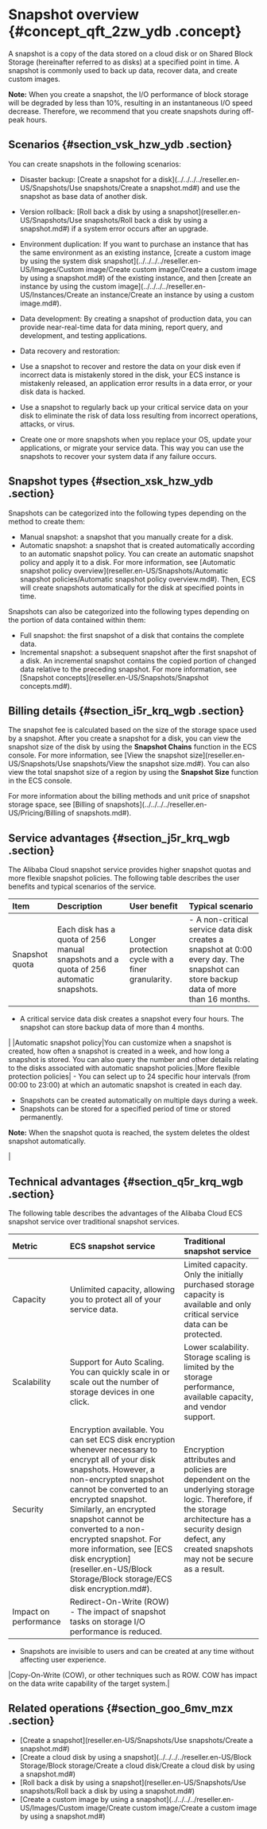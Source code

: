 # Snapshot overview {#concept_qft_2zw_ydb .concept}

A snapshot is a copy of the data stored on a cloud disk or on Shared Block Storage \(hereinafter referred to as disks\) at a specified point in time. A snapshot is commonly used to back up data, recover data, and create custom images.

**Note:** When you create a snapshot, the I/O performance of block storage will be degraded by less than 10%, resulting in an instantaneous I/O speed decrease. Therefore, we recommend that you create snapshots during off-peak hours.

## Scenarios {#section_vsk_hzw_ydb .section}

You can create snapshots in the following scenarios:

-   Disaster backup: [Create a snapshot for a disk](../../../../reseller.en-US/Snapshots/Use snapshots/Create a snapshot.md#) and use the snapshot as base data of another disk.

-   Version rollback: [Roll back a disk by using a snapshot](reseller.en-US/Snapshots/Use snapshots/Roll back a disk by using a snapshot.md#) if a system error occurs after an upgrade.

-   Environment duplication: If you want to purchase an instance that has the same environment as an existing instance, [create a custom image by using the system disk snapshot](../../../../reseller.en-US/Images/Custom image/Create custom image/Create a custom image by using a snapshot.md#) of the existing instance, and then [create an instance by using the custom image](../../../../reseller.en-US/Instances/Create an instance/Create an instance by using a custom image.md#).

-   Data development: By creating a snapshot of production data, you can provide near-real-time data for data mining, report query, and development, and testing applications.

-   Data recovery and restoration:

-   Use a snapshot to recover and restore the data on your disk even if incorrect data is mistakenly stored in the disk, your ECS instance is mistakenly released, an application error results in a data error, or your disk data is hacked.
-   Use a snapshot to regularly back up your critical service data on your disk to eliminate the risk of data loss resulting from incorrect operations, attacks, or virus.
-   Create one or more snapshots when you replace your OS, update your applications, or migrate your service data. This way you can use the snapshots to recover your system data if any failure occurs.

## Snapshot types {#section_xsk_hzw_ydb .section}

Snapshots can be categorized into the following types depending on the method to create them:

-   Manual snapshot: a snapshot that you manually create for a disk.
-   Automatic snapshot: a snapshot that is created automatically according to an automatic snapshot policy. You can create an automatic snapshot policy and apply it to a disk. For more information, see [Automatic snapshot policy overview](reseller.en-US/Snapshots/Automatic snapshot policies/Automatic snapshot policy overview.md#). Then, ECS will create snapshots automatically for the disk at specified points in time.

Snapshots can also be categorized into the following types depending on the portion of data contained within them:

-   Full snapshot: the first snapshot of a disk that contains the complete data.
-   Incremental snapshot: a subsequent snapshot after the first snapshot of a disk. An incremental snapshot contains the copied portion of changed data relative to the preceding snapshot. For more information, see [Snapshot concepts](reseller.en-US/Snapshots/Snapshot concepts.md#).

## Billing details {#section_i5r_krq_wgb .section}

The snapshot fee is calculated based on the size of the storage space used by a snapshot. After you create a snapshot for a disk, you can view the snapshot size of the disk by using the **Snapshot Chains** function in the ECS console. For more information, see [View the snapshot size](reseller.en-US/Snapshots/Use snapshots/View the snapshot size.md#). You can also view the total snapshot size of a region by using the **Snapshot Size** function in the ECS console.

For more information about the billing methods and unit price of snapshot storage space, see [Billing of snapshots](../../../../reseller.en-US/Pricing/Billing of snapshots.md#).

## Service advantages {#section_j5r_krq_wgb .section}

The Alibaba Cloud snapshot service provides higher snapshot quotas and more flexible snapshot policies. The following table describes the user benefits and typical scenarios of the service.

|Item|Description|User benefit|Typical scenario|
|:---|:----------|:-----------|:---------------|
|Snapshot quota|Each disk has a quota of 256 manual snapshots and a quota of 256 automatic snapshots.|Longer protection cycle with a finer granularity.| -   A non-critical service data disk creates a snapshot at 0:00 every day. The snapshot can store backup data of more than 16 months.
-   A critical service data disk creates a snapshot every four hours. The snapshot can store backup data of more than 4 months.


 |
|Automatic snapshot policy|You can customize when a snapshot is created, how often a snapshot is created in a week, and how long a snapshot is stored. You can also query the number and other details relating to the disks associated with automatic snapshot policies.|More flexible protection policies| -   You can select up to 24 specific hour intervals \(from 00:00 to 23:00\) at which an automatic snapshot is created in each day.
-   Snapshots can be created automatically on multiple days during a week.
-   Snapshots can be stored for a specified period of time or stored permanently.

**Note:** When the snapshot quota is reached, the system deletes the oldest snapshot automatically.


 |

## Technical advantages {#section_q5r_krq_wgb .section}

The following table describes the advantages of the Alibaba Cloud ECS snapshot service over traditional snapshot services.

|Metric|ECS snapshot service|Traditional snapshot service|
|:-----|:-------------------|:---------------------------|
|Capacity|Unlimited capacity, allowing you to protect all of your service data.|Limited capacity. Only the initially purchased storage capacity is available and only critical service data can be protected.|
|Scalability|Support for Auto Scaling. You can quickly scale in or scale out the number of storage devices in one click.|Lower scalability. Storage scaling is limited by the storage performance, available capacity, and vendor support.|
|Security|Encryption available. You can set ECS disk encryption whenever necessary to encrypt all of your disk snapshots. However, a non-encrypted snapshot cannot be converted to an encrypted snapshot. Similarly, an encrypted snapshot cannot be converted to a non-encrypted snapshot. For more information, see [ECS disk encryption](reseller.en-US/Block Storage/Block storage/ECS disk encryption.md#).|Encryption attributes and policies are dependent on the underlying storage logic. Therefore, if the storage architecture has a security design defect, any created snapshots may not be secure as a result.|
|Impact on performance|Redirect-On-Write \(ROW\) -   The impact of snapshot tasks on storage I/O performance is reduced.
-   Snapshots are invisible to users and can be created at any time without affecting user experience.

 |Copy-On-Write \(COW\), or other techniques such as ROW. COW has impact on the data write capability of the target system.|

## Related operations {#section_goo_6mv_mzx .section}

-   [Create a snapshot](reseller.en-US/Snapshots/Use snapshots/Create a snapshot.md#)
-   [Create a cloud disk by using a snapshot](../../../../reseller.en-US/Block Storage/Block storage/Create a cloud disk/Create a cloud disk by using a snapshot.md#)
-   [Roll back a disk by using a snapshot](reseller.en-US/Snapshots/Use snapshots/Roll back a disk by using a snapshot.md#)
-   [Create a custom image by using a snapshot](../../../../reseller.en-US/Images/Custom image/Create custom image/Create a custom image by using a snapshot.md#)

